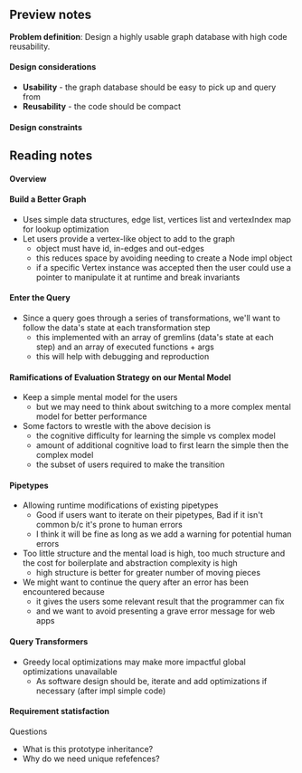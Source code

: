 ## Preview notes
**Problem definition**: Design a highly usable graph database with high code reusability.

#### Design considerations
* **Usability** - the graph database should be easy to pick up and query from
* **Reusability** - the code should be compact

#### Design constraints

## Reading notes
#### Overview

#### Build a Better Graph
* Uses simple data structures, edge list, vertices list and vertexIndex map for lookup optimization
* Let users provide a vertex-like object to add to the graph
  * object must have id, in-edges and out-edges
  * this reduces space by avoiding needing to create a Node impl object 
  * if a specific Vertex instance was accepted then the user could use a pointer to manipulate it at runtime and break invariants

#### Enter the Query
* Since a query goes through a series of transformations, we'll want to follow the data's state at each transformation step
  * this implemented with an array of gremlins (data's state at each step) and an array of executed functions + args
  * this will help with debugging and reproduction

#### Ramifications of Evaluation Strategy on our Mental Model
* Keep a simple mental model for the users
  * but we may need to think about switching to a more complex mental model for better performance
* Some factors to wrestle with the above decision is
  * the cognitive difficulty for learning the simple vs complex model
  * amount of additional cognitive load to first learn the simple then the complex model 
  * the subset of users required to make the transition

#### Pipetypes
* Allowing runtime modifications of existing pipetypes
  * Good if users want to iterate on their pipetypes, Bad if it isn't common b/c it's prone to human errors
  * I think it will be fine as long as we add a warning for potential human errors 
* Too little structure and the mental load is high, too much structure and the cost for boilerplate and abstraction complexity is high
  * high structure is better for greater number of moving pieces 
* We might want to continue the query after an error has been encountered because 
  * it gives the users some relevant result that the programmer can fix
  * and we want to avoid presenting a grave error message for web apps

#### Query Transformers
* Greedy local optimizations may make more impactful global optimizations unavailable
  * As software design should be, iterate and add optimizations if necessary (after impl simple code) 
#### Requirement statisfaction

Questions
* What is this prototype inheritance?
* Why do we need unique refefences?
